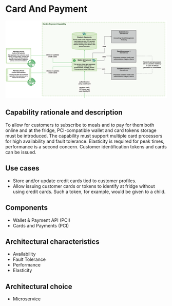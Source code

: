 # Card And Payment

![image](../Images/CardAndPayment.PNG) 
## Capability rationale and description  

To allow for customers to subscribe to meals and to pay for them both online and at the fridge, PCI-compatible wallet and card tokens storage must be introduced. The capability must support multiple card processors for high availability and fault tolerance. Elasticity is required for peak times, performance is a second concern. Customer identification tokens and cards can be issued.

## Use cases

* Store and/or update credit cards tied to customer profiles.
* Allow issuing customer cards or tokens to identify at fridge without using credit cards. Such a token, for example, would be given to a child.

## Components

* Wallet & Payment API (PCI)
* Cards and Payments (PCI)

## Architectural characteristics

* Availability
* Fault Tolerance
* Performance
* Elasticity

## Architectural choice

* Microservice